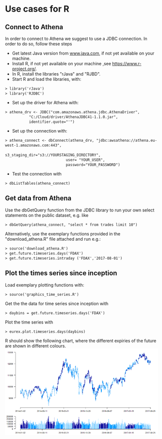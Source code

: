 # Use cases for R

## Connect to Athena

In order to connect to Athena we suggest to use a JDBC connection. In order to do so, follow these steps
* Get latest Java version from www.java.com, if not yet available on your machine.
* Install R, if not yet available on your machine ,see https://www.r-project.org/.
* In R, install the libraries "rJava" and "RJBD".
* Start R and load the libraries, with:
```
> library('rJava')
> library('RJDBC')
```
* Set up the driver for Athena with:
```
> athena_drv <- JDBC("com.amazonaws.athena.jdbc.AthenaDriver",
           "C:/Cloud/driver/AthenaJDBC41-1.1.0.jar",
           identifier.quote="'")
```
* Set up the connection with:
```
> athena_connect <- dbConnect(athena_drv, "jdbc:awsathena://athena.eu-west-1.amazonaws.com:443",
							s3_staging_dir="s3://YOURSTAGING_DIRECTORY",
							user= "YOUR_USER",
							password="YOUR_PASSWORD")
```           
* Test the connection with
``` 
> dbListTables(athena_connect)
``` 


## Get data from Athena

Use the dbGetQuery function from the JDBC library to run your own select statements on the public dataset, e.g. like
``` 
> dbGetQuery(athena_connect, "select * from trades limit 10")
``` 

Alternatively, use the exemplary functions provided in the "download_athena.R" file attached and run e.g.:
```
> source('download_athena.R')
> get.future.timeseries.days('FDAX')
> get.future.timeseries.intraday ('FDAX','2017-08-01')
```

## Plot the times series since inception

Load exemplary plotting functions with:
```
> source('graphics_time_series.R')
```
Get the the data for time series since inception with
```
> daybins = get.future.timeseries.days('FDAX')
```
Plot the time series with
```
> eurex.plot.timeseries.days(daybins)
```
R should show the following chart, where the different expiries of the future are shown in different colours.
![Picture not found](TimeSeriesSinceException_FDAX.png)
